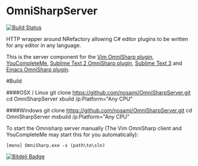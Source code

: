OmniSharpServer
===============

[![Build Status](https://travis-ci.org/nosami/OmniSharpServer.png?branch=master)](https://travis-ci.org/nosami/OmniSharpServer)

HTTP wrapper around NRefactory allowing C# editor plugins to be written for any editor in any language.


This is the server component for the [Vim OmniSharp plugin](https://github.com/nosami/OmniSharp), [YouCompleteMe](https://github.com/Valloric/YouCompleteMe), [Sublime Text 2 OmniSharp plugin](https://github.com/PaulCampbell/OmniSharpSublimePlugin), [Sublime Text 3](https://github.com/n-yoda/OmniSharpSublime)
and [Emacs OmniSharp plugin](https://github.com/sp3ctum/omnisharp-emacs).


#Build

####OSX / Linux
    git clone https://github.com/nosami/OmniSharpServer.git
    cd OmniSharpServer
    xbuild /p:Platform="Any CPU"

####Windows
    git clone https://github.com/nosami/OmniSharpServer.git
    cd OmniSharpServer
    msbuild /p:Platform="Any CPU"
    

To start the Omnisharp server manually (The Vim OmniSharp client and YouCompleteMe may start this for you automatically):

	[mono] OmniSharp.exe -s (path\to\sln)


[![Bitdeli Badge](https://d2weczhvl823v0.cloudfront.net/nosami/omnisharpserver/trend.png)](https://bitdeli.com/free "Bitdeli Badge")

